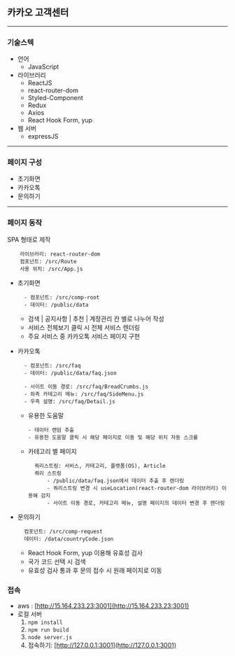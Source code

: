 ## 카카오 고객센터
----------------------------
### 기술스텍
- 언어
    - JavaScript
- 라이브러리
    - ReactJS
    - react-router-dom
    - Styled-Component
    - Redux
    - Axios
    - React Hook Form, yup
- 웹 서버
    - expressJS
-----------------------------
### 페이지 구성
- 초기화면
- 카카오톡
- 문의하기
----------------------------
### 페이지 동작
SPA 형태로 제작

        라이브러리: react-router-dom
        컴포넌트: /src/Route
        사용 위치: /src/App.js

- 초기화면

        - 컴포넌트: /src/comp-root
        - 데이터: /public/data
    - 검색 | 공지사항 | 추천 | 계정관리 칸 별로 나누어 작성
    - 서비스 전체보기 클릭 시 전체 서비스 렌더링
    - 주요 서비스 중 카카오톡 서비스 페이지 구현
- 카카오톡

        - 컴포넌트: /src/faq
        - 데이터: /public/data/faq.json

        - 사이트 이동 경로: /src/faq/BreadCrumbs.js
        - 좌측 카테고리 메뉴: /src/faq/SideMenu.js
        - 우측 설명: /src/faq/Detail.js

    - 유용한 도움말
    
          - 데이터 랜덤 추출
          - 유용한 도움말 클릭 시 해당 페이지로 이동 및 해당 위치 자동 스크롤
    - 카테고리 별 페이지

            쿼리스트링: 서비스, 카테고리, 플랫폼(OS), Article
            쿼리 스트링
                - /public/data/faq.json에서 데이터 추출 후 렌더링
                - 쿼리스트링 변경 시 useLocation(react-router-dom 라이브러리) 이용해 감지
                - 사이트 이동 경로, 카테고리 메뉴, 설명 페이지의 데이터 변경 후 렌더링 
- 문의하기
        
        컴포넌트: /src/comp-request
        데이터: /data/countryCode.json
    - React Hook Form, yup 이용해 유효성 검사
    - 국가 코드 선택 시 검색
    - 유효성 검사 통과 후 문의 접수 시 원래 페이지로 이동

### 접속
- aws : [http://15.164.233.23:3001](http://15.164.233.23:3001)
- 로컬 서버
    1. ```npm install```
    2. ```npm run build```
    3. ```node server.js```
    4. 접속하기: [http://127.0.0.1:3001](http://127.0.0.1:3001)